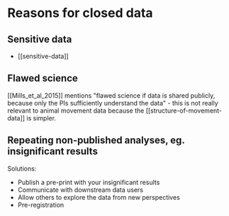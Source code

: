 # Reasons for closed data
## Sensitive data
* [[sensitive-data]]

## Flawed science
[[Mills_et_al_2015]] mentions "flawed science if data is shared publicly, because only the PIs sufficiently understand the data" - this is not really relevant to animal movement data because the [[structure-of-movement-data]] is simpler. 

## Repeating non-published analyses, eg. insignificant results
Solutions: 
* Publish a pre-print with your insignificant results
* Communicate with downstream data users
* Allow others to explore the data from new perspectives 
* Pre-registration
